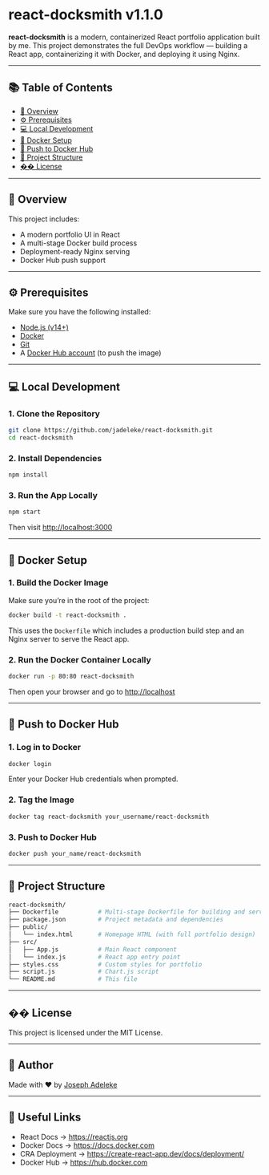 # react-docksmith v1.1.0

**react-docksmith** is a modern, containerized React portfolio application built by me. This project demonstrates the full DevOps workflow — building a React app, containerizing it with Docker, and deploying it using Nginx.

---

## 📚 Table of Contents

- [🎯 Overview](#-overview)
- [⚙️ Prerequisites](#⚙️-prerequisites)
- [💻 Local Development](#-local-development)
- [🐳 Docker Setup](#-docker-setup)
- [📄 Push to Docker Hub](#-push-to-docker-hub)
- [📁 Project Structure](#-project-structure)
- [�� License](#-license)

---

## 🎯 Overview

This project includes:

- A modern portfolio UI in React
- A multi-stage Docker build process
- Deployment-ready Nginx serving
- Docker Hub push support

---

## ⚙️ Prerequisites

Make sure you have the following installed:

- [Node.js (v14+)](https://nodejs.org/)
- [Docker](https://www.docker.com/)
- [Git](https://git-scm.com/)
- A [Docker Hub account](https://hub.docker.com/) (to push the image)

---

## 💻 Local Development

### 1. Clone the Repository

```bash
git clone https://github.com/jadeleke/react-docksmith.git
cd react-docksmith
```

### 2. Install Dependencies

```bash
npm install
```

### 3. Run the App Locally

```bash
npm start
```

Then visit [http://localhost:3000](http://localhost:3000)

---

## 🐳 Docker Setup

### 1. Build the Docker Image

Make sure you’re in the root of the project:

```bash
docker build -t react-docksmith .
```

This uses the `Dockerfile` which includes a production build step and an Nginx server to serve the React app.

### 2. Run the Docker Container Locally

```bash
docker run -p 80:80 react-docksmith
```

Then open your browser and go to [http://localhost](http://localhost)

---

## 📄 Push to Docker Hub

### 1. Log in to Docker

```bash
docker login
```

Enter your Docker Hub credentials when prompted.

### 2. Tag the Image

```bash
docker tag react-docksmith your_username/react-docksmith
```

### 3. Push to Docker Hub

```bash
docker push your_name/react-docksmith
```

---

## 📁 Project Structure

```bash
react-docksmith/
├── Dockerfile           # Multi-stage Dockerfile for building and serving the app
├── package.json         # Project metadata and dependencies
├── public/
│   └── index.html       # Homepage HTML (with full portfolio design)
├── src/
│   ├── App.js           # Main React component
│   └── index.js         # React app entry point
├── styles.css           # Custom styles for portfolio
├── script.js            # Chart.js script
└── README.md            # This file
```

---

## �� License

This project is licensed under the MIT License.

---

## 🙌 Author

Made with ❤️ by [Joseph Adeleke](https://www.linkedin.com/in/joseph-adeleke-27b433149/)

---

## 🔗 Useful Links

- React Docs → https://reactjs.org
- Docker Docs → https://docs.docker.com
- CRA Deployment → https://create-react-app.dev/docs/deployment/
- Docker Hub → https://hub.docker.com

